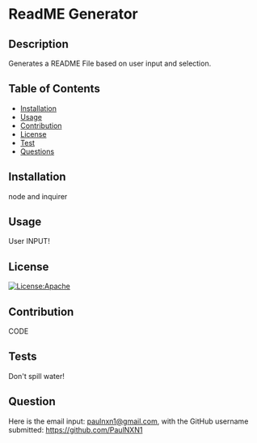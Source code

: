 # ReadME Generator

## Description 
Generates a README File based on user input and selection.
  
  
## Table of Contents 

- [Installation](#installation)
- [Usage](#usage)
- [Contribution](#contribution)
- [License](#license)
- [Test](#tests)
- [Questions](#question)
  

## Installation
node and inquirer
  
  
## Usage
User INPUT!


## License
[![License:Apache](https://img.shields.io/badge/License-Apache-yellow.svg)](https://opensource.org/licenses/Apache)

  
## Contribution
CODE

## Tests
Don't spill water!

## Question
Here is the email input: paulnxn1@gmail.com, with the GitHub username submitted: https://github.com/PaulNXN1


